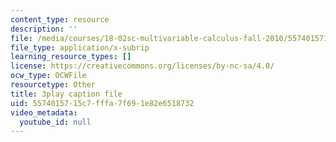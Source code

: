 ```yaml
---
content_type: resource
description: ''
file: /media/courses/18-02sc-multivariable-calculus-fall-2010/5574015715c7fffa7f691e82e6518732_YWvBaLokEJY.srt
file_type: application/x-subrip
learning_resource_types: []
license: https://creativecommons.org/licenses/by-nc-sa/4.0/
ocw_type: OCWFile
resourcetype: Other
title: 3play caption file
uid: 55740157-15c7-fffa-7f69-1e82e6518732
video_metadata:
  youtube_id: null
---
```

